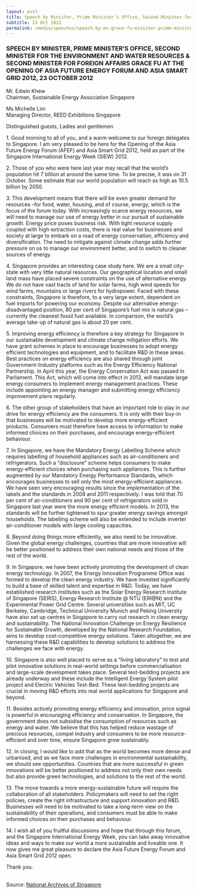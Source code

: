 ```yaml
---
layout: post
title: Speech by Minister, Prime Minister’s Office, Second Minister for the Environment and Water Resources & Second Minister for Foreign Affairs Grace Fu at the Opening of Asia Future Energy Forum and Asia Smart Grid 2012
subtitle: 23 Oct 2012
permalink: /media/speeches/speech-by-ms-grace-fu-minister-prime-minister-s-office-second-minister-for-the-environment-and-water-resources-second-minister-for-foreign-affairs
---
```

### SPEECH BY MINISTER, PRIME MINISTER’S OFFICE, SECOND MINISTER FOR THE ENVIRONMENT AND WATER RESOURCES & SECOND MINISTER FOR FOREIGN AFFAIRS GRACE FU AT THE OPENING OF ASIA FUTURE ENERGY FORUM AND ASIA SMART GRID 2012, 23 OCTOBER 2012

Mr. Edwin Khew  
Chairman, Sustainable Energy Association Singapore

Ms Michelle Lim  
Managing Director, REED Exhibitions Singapore

Distinguished guests, Ladies and gentlemen

1\. Good morning to all of you, and a warm welcome to our foreign delegates to Singapore. I am very pleased to be here for the Opening of the Asia Future Energy Forum (AFEF) and Asia Smart Grid 2012, held as part of the Singapore International Energy Week (SIEW) 2012.

2\. Those of you who were here last year may recall that the world’s population hit 7 billion at around the same time. To be precise, it was on 31 October. Some estimate that our world population will reach as high as 10.5 billion by 2050.

3\. This development means that there will be even greater demand for resources –for food, water, housing, and of course, energy, which is the focus of the forum today. With increasingly scarce energy resources, we will need to manage our use of energy better in our pursuit of sustainable growth. Energy price poses business risk. With tight resource supply coupled with high extraction costs, there is real value for businesses and society at large to embark on a road of energy conservation, efficiency and diversification. The need to mitigate against climate change adds further pressure on us to manage our environment better, and to switch to cleaner sources of energy.

4\. Singapore provides an interesting case study here. We are a small city-state with very little natural resources. Our geographical location and small land mass have placed severe constraints on the use of alternative energy. We do not have vast tracts of land for solar farms, high wind speeds for wind farms, mountains or large rivers for hydropower. Faced with these constraints, Singapore is therefore, to a very large extent, dependent on fuel imports for powering our economy. Despite our alternative energy-disadvantaged position, 80 per cent of Singapore’s fuel mix is natural gas –currently the cleanest fossil fuel available. In comparison, the world’s average take-up of natural gas is about 20 per cent.

5\. Improving energy efficiency is therefore a key strategy for Singapore in our sustainable development and climate change mitigation efforts. We have grant schemes in place to encourage businesses to adopt energy efficient technologies and equipment, and to facilitate R&D in these areas. Best practices on energy efficiency are also shared through joint Government-Industry platforms such as the Energy Efficiency National Partnership. In April this year, the Energy Conservation Act was passed in Parliament. This Act, which will come into effect in 2013, will mandate large energy consumers to implement energy management practices. These include appointing an energy manager and submitting energy efficiency improvement plans regularly.

6\. The other group of stakeholders that have an important role to play in our drive for energy efficiency are the consumers. It is only with their buy-in that businesses will be motivated to develop more energy-efficient products. Consumers must therefore have access to information to make informed choices on their purchases, and encourage energy-efficient behaviour.

7\. In Singapore, we have the Mandatory Energy Labelling Scheme which requires labelling of household appliances such as air-conditioners and refrigerators. Such a “disclosure” scheme helps consumers to make energy-efficient choices when purchasing such appliances. This is further augmented by our Mandatory Energy Performance Standards, which encourages businesses to sell only the most energy-efficient appliances. We have seen very encouraging results since the implementation of the labels and the standards in 2008 and 2011 respectively. I was told that 70 per cent of air-conditioners and 90 per cent of refrigerators sold in Singapore last year were the more energy efficient models. In 2013, the standards will be further tightened to spur greater energy savings amongst households. The labelling scheme will also be extended to include inverter air-conditioner models with large cooling capacities.

8\. Beyond doing things more efficiently, we also need to be innovative. Given the global energy challenges, countries that are more innovative will be better positioned to address their own national needs and those of the rest of the world.

9\. In Singapore, we have been actively promoting the development of clean energy technology. In 2007, the Energy Innovation Programme Office was formed to develop the clean energy industry. We have invested significantly to build a base of skilled talent and expertise in R&D. Today, we have established research institutes such as the Solar Energy Research Institute of Singapore (SERIS), Energy Research Institute @ NTU (ERI@N) and the Experimental Power Grid Centre. Several universities such as MIT, UC Berkeley, Cambridge, Technical University Munich and Peking University have also set up centres in Singapore to carry out research in clean energy and sustainability. The National Innovation Challenge on Energy Resilience for Sustainable Growth, developed by the National Research Foundation, aims to develop cost-competitive energy solutions. Taken altogether, we are harnessing these R&D capabilities to develop solutions to address the challenges we face with energy.

10\. Singapore is also well placed to serve as a “living laboratory” to test and pilot innovative solutions in real-world settings before commercialisation and large-scale development takes place. Several test-bedding projects are already underway and these include the Intelligent Energy System pilot project and Electric Vehicles Test-Bed. These test-bedding projects are crucial in moving R&D efforts into real world applications for Singapore and beyond.

11\. Besides actively promoting energy efficiency and innovation, price signal is powerful in encouraging efficiency and conservation. In Singapore, the government does not subsidise the consumption of resources such as energy and water. We believe that this has helped reduce wastage of precious resources, compel industry and consumers to be more resource-efficient and over time, ensure Singapore grow sustainably.

12\. In closing, I would like to add that as the world becomes more dense and urbanised, and as we face more challenges in environmental sustainability, we should see opportunities. Countries that are more successful in green innovations will be better positioned to address not only their own needs but also provide green technologies, and solutions to the rest of the world.

13\. The move towards a more energy-sustainable future will require the collaboration of all stakeholders. Policymakers will need to set the right policies, create the right infrastructure and support innovation and R&D. Businesses will need to be motivated to take a long-term view on the sustainability of their operations, and consumers must be able to make informed choices on their purchases and behaviour.

14\. I wish all of you fruitful discussions and hope that through this forum, and the Singapore International Energy Week, you can take away innovative ideas and ways to make our world a more sustainable and liveable one. It now gives me great pleasure to declare the Asia Future Energy Forum and Asia Smart Grid 2012 open.

Thank you.
<br><br>

*Source*: [National Archives of Singapore](https://www.nas.gov.sg/archivesonline/data/pdfdoc/MSE_20121023001.pdf)

